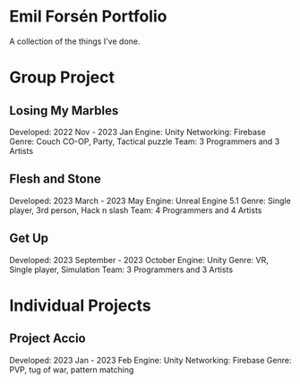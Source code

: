 # Emil Forsén Portfolio
 
A collection of the things I've done. 

# Group Project

## Losing My Marbles
Developed: 2022 Nov - 2023 Jan
Engine: Unity
Networking: Firebase
Genre: Couch CO-OP, Party, Tactical puzzle 
Team: 3 Programmers and 3 Artists

## Flesh and Stone
Developed: 2023 March - 2023 May
Engine: Unreal Engine 5.1
Genre: Single player, 3rd person, Hack n slash
Team: 4 Programmers and 4 Artists

## Get Up
Developed: 2023 September - 2023 October
Engine: Unity
Genre: VR, Single player, Simulation
Team: 3 Programmers and 3 Artists


# Individual Projects

## Project Accio
Developed: 2023 Jan - 2023 Feb
Engine: Unity
Networking: Firebase
Genre: PVP, tug of war, pattern matching
